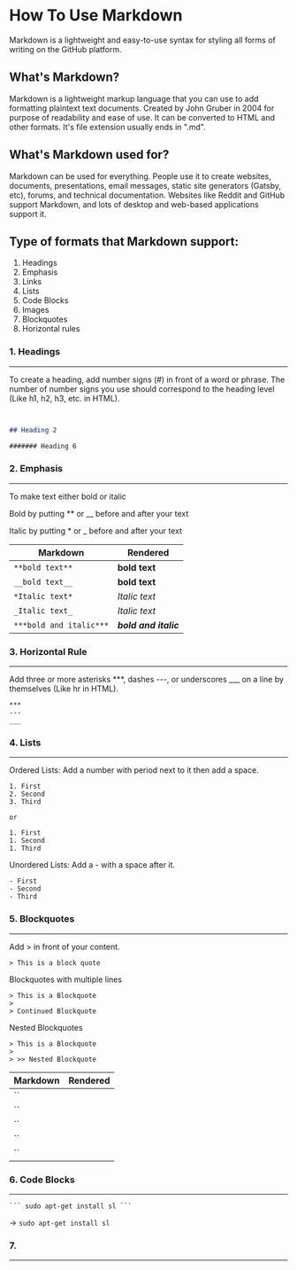 # How To Use Markdown
Markdown is a lightweight and easy-to-use syntax for styling all forms of writing on the GitHub platform.

## What's Markdown?

Markdown is a lightweight markup language that you can use to add formatting plaintext text documents. Created by John Gruber in 2004 for purpose of readability and ease of use. It can be converted to HTML and other formats. It's file extension usually ends in ".md".

## What's Markdown used for?

Markdown can be used for everything. People use it to create websites, documents, presentations, email messages, static site generators (Gatsby, etc), forums, and technical documentation. Websites like Reddit and GitHub support Markdown, and lots of desktop and web-based applications support it.

## Type of formats that Markdown support:
1. Headings
2. Emphasis
3. Links
4. Lists
5. Code Blocks
6. Images
7. Blockquotes
8. Horizontal rules

### 1. Headings
***
To create a heading, add number signs (#) in front of a word or phrase. The number of number signs you use should correspond to the heading level (Like h1, h2, h3, etc. in HTML).

```markdown


## Heading 2

####### Heading 6
```

### 2. Emphasis
***
To make text either bold or italic

Bold by putting ** or __ before and after your text

Italic by putting * or _ before and after your text

Markdown | Rendered
------------ | -------------
`**bold text**` | **bold text**
`__bold text__` | __bold text__
`*Italic text*` | *Italic text*
`_Italic text_` | _Italic text_
`***bold and italic***` | ***bold and italic***

### 3. Horizontal Rule
***
Add three or more asterisks ***, dashes ---, or underscores ___ on a line by themselves (Like hr in HTML).

```
***
---
___
```

### 4. Lists
***
Ordered Lists: Add a number with period next to it then add a space.
```
1. First
2. Second
3. Third

or

1. First
1. Second
1. Third
```

Unordered Lists: Add a - with a space after it.

```
- First
- Second
- Third
```

### 5. Blockquotes
***
Add > in front of your content.
```
> This is a block quote
```
Blockquotes with multiple lines

```
> This is a Blockquote
>
> Continued Blockquote
```
Nested Blockquotes

```
> This is a Blockquote
>
> >> Nested Blockquote
```
Markdown | Rendered
------------ | -------------
`` | 
`` | 
`` | 
`` | 
`` | 

### 6. Code Blocks
***

```
``` sudo apt-get install sl ```
```
-> ``` sudo apt-get install sl ```

### 7. 
***

